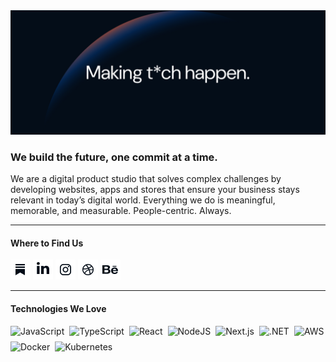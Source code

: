 <img class="logo" src="https://github.com/wearemiew/.github/raw/main/static/miew-banner.png" alt="Miew Banner"/>

### We build the future, one commit at a time.

We are a digital product studio that solves complex challenges by developing websites, apps and stores that ensure your business stays relevant in today’s digital world. Everything we do is meaningful, memorable, and measurable. People-centric. Always.

---

#### Where to Find Us
[![Website](https://github.com/wearemiew/.github/raw/main/static/Miewton-icons.png)](https://www.miew.pt) 
[![LinkedIn](https://github.com/wearemiew/.github/raw/main/static/Miewton-icons-1.png)](https://www.linkedin.com/company/miew/) 
[![Instagram](https://github.com/wearemiew/.github/raw/main/static/Miewton-icons-2.png)](https://www.instagram.com/wearemiew/) 
[![Dribbble](https://github.com/wearemiew/.github/raw/main/static/Miewton-icons-3.png)](https://dribbble.com/wearemiew) 
[![Behance](https://github.com/wearemiew/.github/raw/main/static/Miewton-icons-4.png)](https://www.behance.net/miew) 

---
#### Technologies We Love
<div style="display: flex; flex-wrap: wrap; gap: 8px;">
    <img src="https://img.shields.io/badge/javascript-%23F7DF1E.svg?logo=javascript&logoColor=white" alt="JavaScript" />
    <img src="https://img.shields.io/badge/typescript-%23007ACC.svg?logo=typescript&logoColor=white" alt="TypeScript" />
    <img src="https://img.shields.io/badge/react-%2320232a.svg?logo=react&logoColor=%2361DAFB" alt="React" />
    <img src="https://img.shields.io/badge/Node.js-6DA55F?logo=node.js&logoColor=white" alt="NodeJS" />
    <img src="https://img.shields.io/badge/Next.js-black?logo=next.js&logoColor=white" alt="Next.js" />
    <img src="https://img.shields.io/badge/.NET-512BD4?logo=dotnet&logoColor=white" alt=".NET" />
    <img src="https://img.shields.io/badge/AWS-%23FF9900.svg?logo=amazon-web-services&logoColor=white" alt="AWS" />
    <img src="https://img.shields.io/badge/docker-%230db7ed.svg?logo=docker&logoColor=white" alt="Docker" />
    <img src="https://img.shields.io/badge/kubernetes-%23326ce5.svg?logo=kubernetes&logoColor=white" alt="Kubernetes" />
</div>
